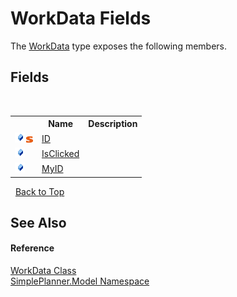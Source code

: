 # WorkData Fields
 

The <a href="d936527b-961a-1a6b-8b0f-401282ea6309">WorkData</a> type exposes the following members.


## Fields
&nbsp;<table><tr><th></th><th>Name</th><th>Description</th></tr><tr><td>![Public field](media/pubfield.gif "Public field")![Static member](media/static.gif "Static member")</td><td><a href="08365299-6b6b-c6ea-63ff-6e0ecab461bd">ID</a></td><td /></tr><tr><td>![Public field](media/pubfield.gif "Public field")</td><td><a href="26f9c41d-3f01-bb61-3b3d-b94c3fe8774c">IsClicked</a></td><td /></tr><tr><td>![Public field](media/pubfield.gif "Public field")</td><td><a href="41ce085e-247a-af71-aba9-32ee860a4dae">MyID</a></td><td /></tr></table>&nbsp;
<a href="#workdata-fields">Back to Top</a>

## See Also


#### Reference
<a href="d936527b-961a-1a6b-8b0f-401282ea6309">WorkData Class</a><br /><a href="69154b3e-94f5-3ded-5607-f19f1dffa32f">SimplePlanner.Model Namespace</a><br />